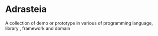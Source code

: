 # Adrasteia
A collection of demo or prototype in various of programming language, library , framework and domain
